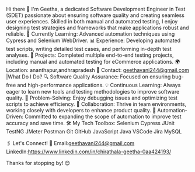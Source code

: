 Hi there 👋 I'm Geetha, a dedicated Software Development Engineer in Test (SDET) passionate about ensuring software quality and creating seamless user experiences. Skilled in both manual and automated testing, I enjoy designing test strategies and frameworks that make applications robust and reliable.
🌱 Currently Learning: Advanced automation techniques using Cypress and Selenium WebDriver.
📊 Experience: Developing automated test scripts, writing detailed test cases, and performing in-depth test analyses.
💼 Projects: Completed multiple end-to-end testing projects, including manual and automated testing for eCommerce applications.
🌍 Location: ananthapur,andhrapradesh
📧 Contact: geethavani244@gmail.com 
|What Do I Do?
🔍 Software Quality Assurance: Focused on ensuring bug-free and high-performance applications.
💡 Continuous Learning: Always eager to learn new tools and testing methodologies to improve software quality.
🧩 Problem-Solving: Enjoy debugging issues and optimizing test scripts to achieve efficiency.
🤝 Collaboration: Thrive in team environments, working closely with developers to enhance product quality.
🎯 Automation-Driven: Committed to expanding the scope of automation to improve test accuracy and save time.
🛠 My Tech Toolbox:
 Selenium Cypress JUnit TestNG JMeter Postman Git GitHub JavaScript Java VSCode Jira MySQL

🖇 Let's Connect!
📧 Email:geethavani244@gmail.com
LinkedIn:https://www.linkedin.com/in/chirathala-geetha-0aa424193/

Thanks for stopping by! 😊
